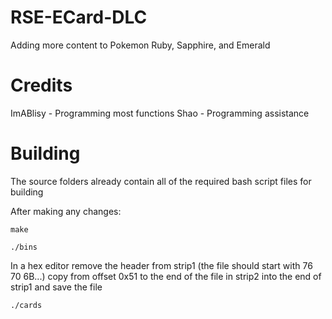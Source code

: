 # RSE-ECard-DLC
Adding more content to Pokemon Ruby, Sapphire, and Emerald 

# Credits
ImABlisy - Programming most functions
Shao - Programming assistance

# Building

The source folders already contain all of the required bash script files for building

After making any changes:

```make```

```./bins```

In a hex editor remove the header from strip1 (the file should start with 76 70 6B...)
copy from offset 0x51 to the end of the file in strip2 into the end of strip1 and save the file

```./cards```
